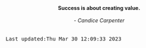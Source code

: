 
<div align="center"><b><span>Success is about creating value.</span></b><br><br><i> - Candice Carpenter</i></div>
<br><br><kbd>Last updated:Thu Mar 30 12:09:33 2023</kbd>